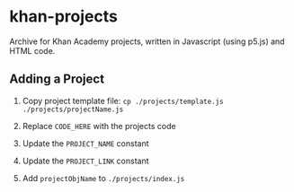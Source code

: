# khan-projects
Archive for Khan Academy projects, written in Javascript (using p5.js) and HTML code.

## Adding a Project
1. Copy project template file: `cp ./projects/template.js ./projects/projectName.js`

2. Replace `CODE_HERE` with the projects code

3. Update the `PROJECT_NAME` constant

3. Update the `PROJECT_LINK` constant

4. Add `projectObjName` to `./projects/index.js`
